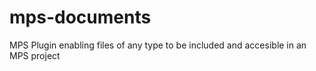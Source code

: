 # mps-documents
MPS Plugin enabling files of any type to be included and accesible in an MPS project
